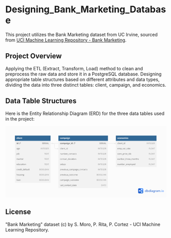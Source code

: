 # Designing_Bank_Marketing_Database

This project utilizes the Bank Marketing dataset from UC Irvine, sourced from [UCI Machine Learning Repository - Bank Marketing](https://archive.ics.uci.edu/dataset/222/bank+marketing).

## Project Overview

Applying the ETL (Extract, Transform, Load) method to clean and preprocess the raw data and store it in a PostgreSQL database. Designing appropriate table structures based on different attributes and data types, dividing the data into three distinct tables: client, campaign, and economics.

## Data Table Structures

Here is the Entity Relationship Diagram (ERD) for the three data tables used in the project:

![Entity Relationship Diagram](er_diagram.png)

## License

"Bank Marketing" dataset (c) by S. Moro, P. Rita, P. Cortez - UCI Machine Learning Repository.
